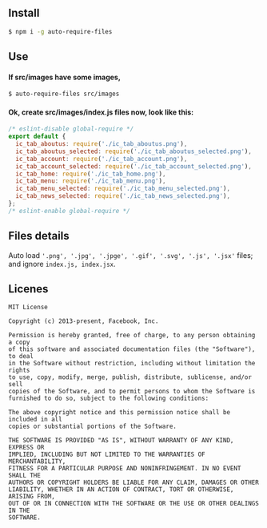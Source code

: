 ## Install
```sh
$ npm i -g auto-require-files
```

## Use

#### If src/images have some images,

```sh
$ auto-require-files src/images
```

#### Ok, create src/images/index.js files now, look like this:

```js
/* eslint-disable global-require */
export default {
  ic_tab_aboutus: require('./ic_tab_aboutus.png'),
  ic_tab_aboutus_selected: require('./ic_tab_aboutus_selected.png'),
  ic_tab_account: require('./ic_tab_account.png'),
  ic_tab_account_selected: require('./ic_tab_account_selected.png'),
  ic_tab_home: require('./ic_tab_home.png'),
  ic_tab_menu: require('./ic_tab_menu.png'),
  ic_tab_menu_selected: require('./ic_tab_menu_selected.png'),
  ic_tab_news_selected: require('./ic_tab_news_selected.png'),
};
/* eslint-enable global-require */
```

## Files details

Auto load `'.png', '.jpg', '.jpge', '.gif', '.svg', '.js', '.jsx'` files;
and ignore `index.js, index.jsx`.

## Licenes

```
MIT License

Copyright (c) 2013-present, Facebook, Inc.

Permission is hereby granted, free of charge, to any person obtaining a copy
of this software and associated documentation files (the "Software"), to deal
in the Software without restriction, including without limitation the rights
to use, copy, modify, merge, publish, distribute, sublicense, and/or sell
copies of the Software, and to permit persons to whom the Software is
furnished to do so, subject to the following conditions:

The above copyright notice and this permission notice shall be included in all
copies or substantial portions of the Software.

THE SOFTWARE IS PROVIDED "AS IS", WITHOUT WARRANTY OF ANY KIND, EXPRESS OR
IMPLIED, INCLUDING BUT NOT LIMITED TO THE WARRANTIES OF MERCHANTABILITY,
FITNESS FOR A PARTICULAR PURPOSE AND NONINFRINGEMENT. IN NO EVENT SHALL THE
AUTHORS OR COPYRIGHT HOLDERS BE LIABLE FOR ANY CLAIM, DAMAGES OR OTHER
LIABILITY, WHETHER IN AN ACTION OF CONTRACT, TORT OR OTHERWISE, ARISING FROM,
OUT OF OR IN CONNECTION WITH THE SOFTWARE OR THE USE OR OTHER DEALINGS IN THE
SOFTWARE.
```
